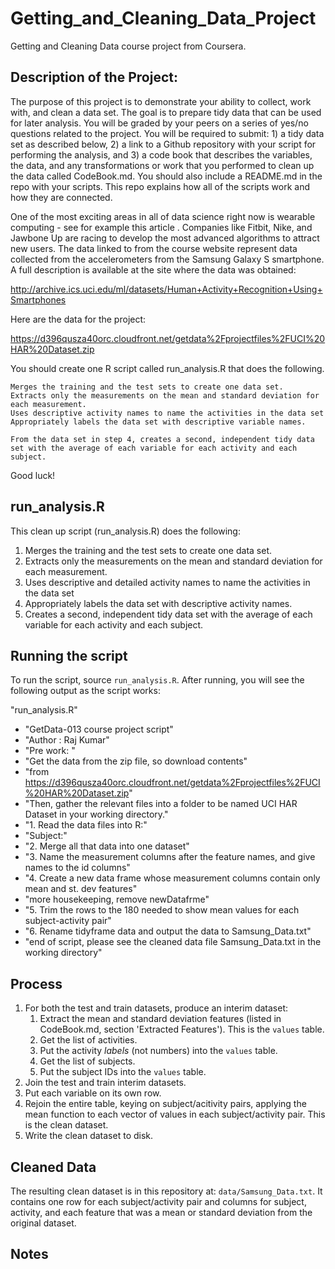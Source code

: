 # Getting_and_Cleaning_Data_Project
Getting and Cleaning Data course project from Coursera.

## Description of the Project:

The purpose of this project is to demonstrate your ability to collect, work with, and clean a data set. The goal is to prepare tidy data that can be used for later analysis. You will be graded by your peers on a series of yes/no questions related to the project. You will be required to submit: 1) a tidy data set as described below, 2) a link to a Github repository with your script for performing the analysis, and 3) a code book that describes the variables, the data, and any transformations or work that you performed to clean up the data called CodeBook.md. You should also include a README.md in the repo with your scripts. This repo explains how all of the scripts work and how they are connected. 

One of the most exciting areas in all of data science right now is wearable computing - see for example this article . Companies like Fitbit, Nike, and Jawbone Up are racing to develop the most advanced algorithms to attract new users. The data linked to from the course website represent data collected from the accelerometers from the Samsung Galaxy S smartphone. A full description is available at the site where the data was obtained:

http://archive.ics.uci.edu/ml/datasets/Human+Activity+Recognition+Using+Smartphones

Here are the data for the project:

https://d396qusza40orc.cloudfront.net/getdata%2Fprojectfiles%2FUCI%20HAR%20Dataset.zip

 You should create one R script called run_analysis.R that does the following. 

    Merges the training and the test sets to create one data set.
    Extracts only the measurements on the mean and standard deviation for each measurement. 
    Uses descriptive activity names to name the activities in the data set
    Appropriately labels the data set with descriptive variable names. 

    From the data set in step 4, creates a second, independent tidy data set with the average of each variable for each activity and each subject.

Good luck!

## run_analysis.R

This clean up script (run_analysis.R) does the following:

1. Merges the training and the test sets to create one data set.
2. Extracts only the measurements on the mean and standard deviation for each measurement. 
3. Uses descriptive and detailed activity names to name the activities in the data set
4. Appropriately labels the data set with descriptive activity names. 
5. Creates a second, independent tidy data set with the average of each variable for each activity and each subject. 

## Running the script

To run the script, source `run_analysis.R`. After running, you will see the following output as the script works:

 "run_analysis.R"
* "GetData-013 course project script"
* "Author : Raj Kumar"
* "Pre work: "
* "Get the data from the zip file, so download contents"
* "from https://d396qusza40orc.cloudfront.net/getdata%2Fprojectfiles%2FUCI%20HAR%20Dataset.zip"
* "Then, gather the relevant files into a folder to be named UCI HAR Dataset in your working directory."
* "1. Read the data files into R:"
* "Subject:"
* "2. Merge all that data into one dataset"
* "3. Name the measurement columns after the feature names, and give names to the id columns"
* "4. Create a new data frame whose measurement columns contain only mean and st. dev features"
* "more housekeeping, remove newDatafrme"
* "5. Trim the rows to the 180 needed to show mean values for each subject-activity pair"
* "6. Rename tidyframe data and output the data to Samsung_Data.txt"
* "end of script, please see the cleaned data file Samsung_Data.txt in the working directory"

## Process

1. For both the test and train datasets, produce an interim dataset:
    1. Extract the mean and standard deviation features (listed in CodeBook.md, section 'Extracted Features'). This is the `values` table.
    2. Get the list of activities.
    3. Put the activity *labels* (not numbers) into the `values` table.
    4. Get the list of subjects.
    5. Put the subject IDs into the `values` table.
2. Join the test and train interim datasets.
3. Put each variable on its own row.
4. Rejoin the entire table, keying on subject/acitivity pairs, applying the mean function to each vector of values in each subject/activity pair. This is the clean dataset.
5. Write the clean dataset to disk.

## Cleaned Data

The resulting clean dataset is in this repository at: `data/Samsung_Data.txt`. It contains one row for each subject/activity pair and columns for subject, activity, and each feature that was a mean or standard deviation from the original dataset.

## Notes

